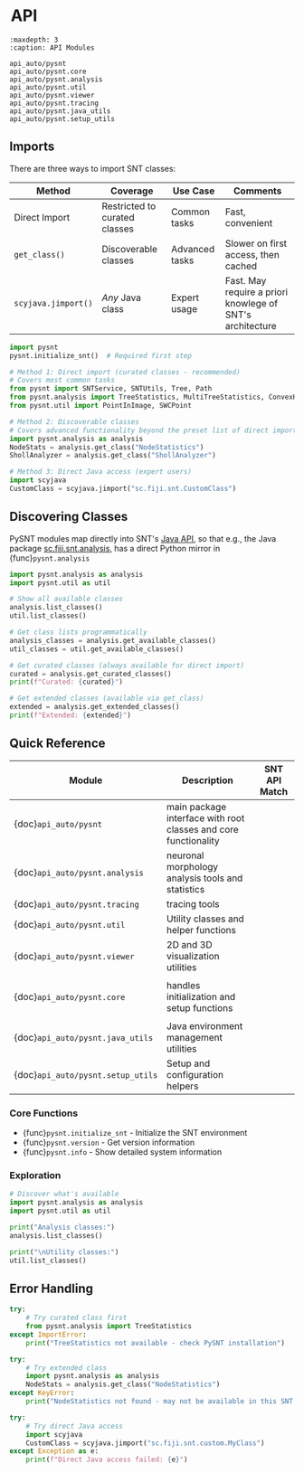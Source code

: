 # <i class="fa-solid fa-code"></i>&hairsp;API

```{toctree}
:maxdepth: 3
:caption: API Modules

api_auto/pysnt
api_auto/pysnt.core
api_auto/pysnt.analysis
api_auto/pysnt.util
api_auto/pysnt.viewer
api_auto/pysnt.tracing
api_auto/pysnt.java_utils
api_auto/pysnt.setup_utils
```

## Imports

There are three ways to import SNT classes:

| Method              | Coverage                      | Use Case       | Comments         |
|---------------------|-------------------------------|----------------|------------------|
| Direct Import       | Restricted to curated classes | Common tasks   | Fast, convenient |
| `get_class()`       | Discoverable classes          | Advanced tasks | Slower on first access, then cached |
| `scyjava.jimport()` | _Any_ Java class              | Expert usage   | Fast. May require a priori knowlege of SNT's architecture |

```python
import pysnt
pysnt.initialize_snt()  # Required first step

# Method 1: Direct import (curated classes - recommended)
# Covers most common tasks
from pysnt import SNTService, SNTUtils, Tree, Path
from pysnt.analysis import TreeStatistics, MultiTreeStatistics, ConvexHull3D
from pysnt.util import PointInImage, SWCPoint

# Method 2: Discoverable classes
# Covers advanced functionality beyond the preset list of direct imports 
import pysnt.analysis as analysis
NodeStats = analysis.get_class("NodeStatistics")
ShollAnalyzer = analysis.get_class("ShollAnalyzer")

# Method 3: Direct Java access (expert users)
import scyjava
CustomClass = scyjava.jimport("sc.fiji.snt.CustomClass")

```

## Discovering Classes

PySNT modules map directly into SNT's [Java API](https://javadoc.scijava.org/SNT/index.html), so that e.g., the Java package [sc.fiji.snt.analysis](https://javadoc.scijava.org/SNT/index.html?sc/fiji/snt/analysis/package-summary.html), has a direct Python mirror in {func}`pysnt.analysis`

```python
import pysnt.analysis as analysis
import pysnt.util as util

# Show all available classes
analysis.list_classes()
util.list_classes()

# Get class lists programmatically
analysis_classes = analysis.get_available_classes()
util_classes = util.get_available_classes()

# Get curated classes (always available for direct import)
curated = analysis.get_curated_classes()
print(f"Curated: {curated}")

# Get extended classes (available via get_class)
extended = analysis.get_extended_classes()
print(f"Extended: {extended}")
```


## Quick Reference

| Module | Description | SNT API Match |
|-------|--------------|---------------|
| {doc}`api_auto/pysnt` | main package interface with root classes and core functionality | [<i class="fa-brands fa-java"></i>](https://javadoc.scijava.org/SNT/index.html?sc/fiji/snt/package-summary.html) |
| {doc}`api_auto/pysnt.analysis` | neuronal morphology analysis tools and statistics | [<i class="fa-brands fa-java"></i>](https://javadoc.scijava.org/SNT/index.html?sc/fiji/snt/analysis/package-summary.html) |
| {doc}`api_auto/pysnt.tracing` | tracing tools | [<i class="fa-brands fa-java"></i>](https://javadoc.scijava.org/SNT/index.html?sc/fiji/snt/tracing/package-summary.html) |
| {doc}`api_auto/pysnt.util` | Utility classes and helper functions | [<i class="fa-brands fa-java"></i>](https://javadoc.scijava.org/SNT/index.html?sc/fiji/snt/util/package-summary.html) |
| {doc}`api_auto/pysnt.viewer` | 2D and 3D visualization utilities | [<i class="fa-brands fa-java"></i>](https://javadoc.scijava.org/SNT/index.html?sc/fiji/snt/viewer/package-summary.html) |
| | |
| {doc}`api_auto/pysnt.core` | handles initialization and setup functions | |
| | |
| {doc}`api_auto/pysnt.java_utils` | Java environment management utilities | |
| {doc}`api_auto/pysnt.setup_utils` | Setup and configuration helpers | |

### Core Functions
- {func}`pysnt.initialize_snt` - Initialize the SNT environment
- {func}`pysnt.version` - Get version information  
- {func}`pysnt.info` - Show detailed system information

### Exploration
```python
# Discover what's available
import pysnt.analysis as analysis
import pysnt.util as util

print("Analysis classes:")
analysis.list_classes()

print("\nUtility classes:")
util.list_classes()
```

## Error Handling

```python
try:
    # Try curated class first
    from pysnt.analysis import TreeStatistics
except ImportError:
    print("TreeStatistics not available - check PySNT installation")

try:
    # Try extended class
    import pysnt.analysis as analysis
    NodeStats = analysis.get_class("NodeStatistics")
except KeyError:
    print("NodeStatistics not found - may not be available in this SNT version")

try:
    # Try direct Java access
    import scyjava
    CustomClass = scyjava.jimport("sc.fiji.snt.custom.MyClass")
except Exception as e:
    print(f"Direct Java access failed: {e}")
```